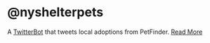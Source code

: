 # @nyshelterpets
A <a href="https://twitter.com/nyshelterpets">TwitterBot</a> that tweets local adoptions from PetFinder. <a href="www.cinqmarsmedia.com">Read More</a>
